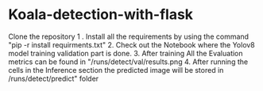 # Koala-detection-with-flask

Clone the repository
1 . Install all the requirements by using the command "pip -r install requirments.txt"
2. Check out the Notebook where the Yolov8 model training validation part is done.
3. After training All the Evaluation metrics can be found in "/runs/detect/val/results.png
4. After running the cells in the Inference section the predicted image will be stored in /runs/detect/predict" folder





